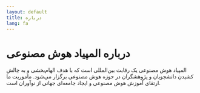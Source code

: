 ```yaml
---
layout: default
title: درباره
lang: fa
---
```


# درباره المپیاد هوش مصنوعی

المپیاد هوش مصنوعی یک رقابت بین‌المللی است که با هدف الهام‌بخشی و به چالش کشیدن دانشجویان و پژوهشگران در حوزه هوش مصنوعی برگزار می‌شود. ماموریت ما ارتقای آموزش هوش مصنوعی و ایجاد جامعه‌ای جهانی از نوآوران است. 